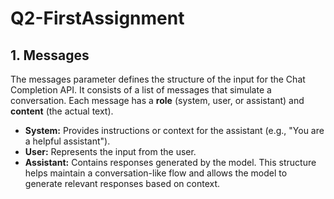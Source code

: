 # Q2-FirstAssignment
## 1. Messages
The messages parameter defines the structure of the input for the Chat Completion API. It consists of a list of messages that simulate a conversation. Each message has a **role** (system, user, or assistant) and **content** (the actual text).  
- **System:** Provides instructions or context for the assistant (e.g., "You are a helpful assistant").  
- **User:** Represents the input from the user.  
- **Assistant:** Contains responses generated by the model.
  This structure helps maintain a conversation-like flow and allows the model to generate relevant responses based on context.
